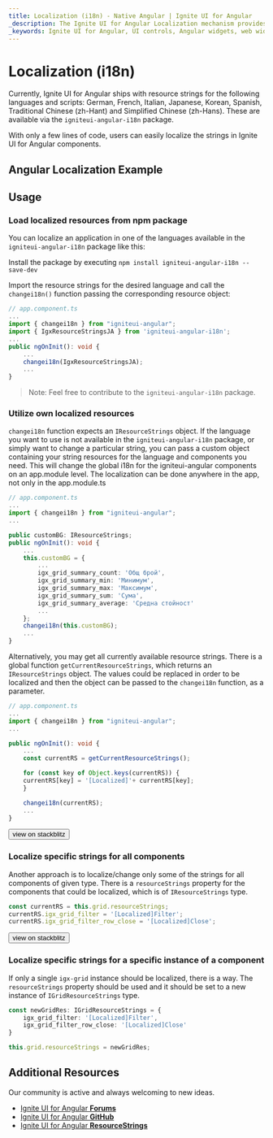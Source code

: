 ```yaml
---
title: Localization (i18n) - Native Angular | Ignite UI for Angular
_description: The Ignite UI for Angular Localization mechanism provides the ability to change/localize strings in the components.
_keywords: Ignite UI for Angular, UI controls, Angular widgets, web widgets, UI widgets, Angular, Native Angular Components Suite, Native Angular Controls, Native Angular Components Library, Native Angular Components
---
```


# Localization (i18n)

Currently, Ignite UI for Angular ships with resource strings for the following languages and scripts: German, French, Italian, Japanese, Korean, Spanish, Traditional Chinese (zh-Hant) and Simplified Chinese (zh-Hans). These are available via the `igniteui-angular-i18n` package.

With only a few lines of code, users can easily localize the strings in Ignite UI for Angular components.

## Angular Localization Example

<code-view style="height:800px" 
           data-demos-base-url="{environment:demosBaseUrl}" 
           iframe-src="{environment:demosBaseUrl}/services/localization-all-resources" 
           alt="Angular Localization Example">
</code-view>

## Usage

### Load localized resources from npm package

You can localize an application in one of the languages available in the `igniteui-angular-i18n` package like this:

Install the package by executing `npm install igniteui-angular-i18n --save-dev`

Import the resource strings for the desired language and call the `changei18n()` function passing the corresponding resource object:

```typescript
// app.component.ts
...
import { changei18n } from "igniteui-angular";
import { IgxResourceStringsJA } from 'igniteui-angular-i18n';
...
public ngOnInit(): void {
    ...
    changei18n(IgxResourceStringsJA);
    ...
}
```

>Note: Feel free to contribute to the `igniteui-angular-i18n` package.

### Utilize own localized resources
`changei18n` function expects an `IResourceStrings` object. If the language you want to use is not available in the `igniteui-angular-i18n` package, or simply want to change a particular string,
you can pass a custom object containing your string resources for the language and components you need. This will change the global i18n for the igniteui-angular components on an app.module level. The localization can be done anywhere in the app, not only in the app.module.ts

```typescript
// app.component.ts
...
import { changei18n } from "igniteui-angular";
...

public customBG: IResourceStrings;
public ngOnInit(): void {
    ...
    this.customBG = {
        ...
        igx_grid_summary_count: 'Общ брой',
        igx_grid_summary_min: 'Минимум',
        igx_grid_summary_max: 'Максимум',
        igx_grid_summary_sum: 'Сума',
        igx_grid_summary_average: 'Средна стойност'
        ...
    };
    changei18n(this.customBG);
    ...
}
```

Alternatively, you may get all currently available resource strings. There is a global function `getCurrentResourceStrings`, which returns an `IResourceStrings` object.
The values could be replaced in order to be localized and then the object can be passed to the `changei18n` function, as a parameter.

```typescript
// app.component.ts
...
import { changei18n } from "igniteui-angular";
...

public ngOnInit(): void {
    ...
    const currentRS = getCurrentResourceStrings();

    for (const key of Object.keys(currentRS)) {
    currentRS[key] = '[Localized]'+ currentRS[key];
    }

    changei18n(currentRS);
    ...
}
```
<div>
<button data-localize="stackblitz" class="stackblitz-btn" data-sample-src="{environment:demosBaseUrl}/services/localization-sample-2"
    data-demos-base-url="{environment:demosBaseUrl}">view on stackblitz
</button>
</div>

### Localize specific strings for all components

Another approach is to localize/change only some of the strings for all components of given type. There is a `resourceStrings` property for the components that could be localized, which is of `IResourceStrings` type.

```typescript
const currentRS = this.grid.resourceStrings;
currentRS.igx_grid_filter = '[Localized]Filter';
currentRS.igx_grid_filter_row_close = '[Localized]Close';
```

<div>
    <button data-localize="stackblitz" class="stackblitz-btn" data-sample-src="{environment:demosBaseUrl}/services/localization-sample-3" 
        data-demos-base-url="{environment:demosBaseUrl}">view on stackblitz
    </button>
</div>

### Localize specific strings for a specific instance of a component

If only a single `igx-grid` instance should be localized, there is a way. The `resourceStrings` property should be used and it should be set to a new instance of `IGridResourceStrings` type.

```typescript
const newGridRes: IGridResourceStrings = {
    igx_grid_filter: '[Localized]Filter',
    igx_grid_filter_row_close: '[Localized]Close'
}

this.grid.resourceStrings = newGridRes;
```


## Additional Resources

<div class="divider--half"></div>

Our community is active and always welcoming to new ideas.

* [Ignite UI for Angular **Forums**](https://www.infragistics.com/community/forums/f/ignite-ui-for-angular)
* [Ignite UI for Angular **GitHub**](https://github.com/IgniteUI/igniteui-angular)
* [Ignite UI for Angular **ResourceStrings**](https://github.com/IgniteUI/igniteui-angular-i18n)
